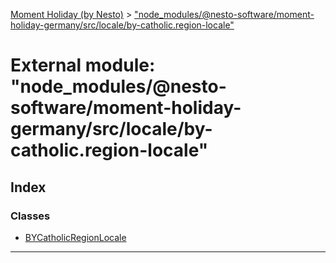 [Moment Holiday (by Nesto)](../README.md) > ["node_modules/@nesto-software/moment-holiday-germany/src/locale/by-catholic.region-locale"](../modules/_node_modules__nesto_software_moment_holiday_germany_src_locale_by_catholic_region_locale_.md)

# External module: "node_modules/@nesto-software/moment-holiday-germany/src/locale/by-catholic.region-locale"

## Index

### Classes

* [BYCatholicRegionLocale](../classes/_node_modules__nesto_software_moment_holiday_germany_src_locale_by_catholic_region_locale_.bycatholicregionlocale.md)

---

